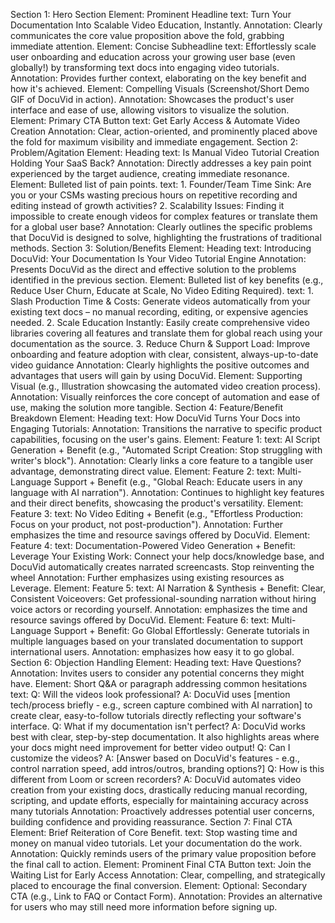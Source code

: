 Section 1: Hero Section
Element: Prominent Headline
text: Turn Your Documentation Into Scalable Video Education, Instantly.
Annotation: Clearly communicates the core value proposition above the fold, grabbing immediate attention.
Element: Concise Subheadline
text: Effortlessly scale user onboarding and education across your growing user base (even globally!) by transforming text docs into engaging video tutorials.
Annotation: Provides further context, elaborating on the key benefit and how it's achieved.
Element: Compelling Visuals (Screenshot/Short Demo GIF of DocuVid in action).
Annotation: Showcases the product's user interface and ease of use, allowing visitors to visualize the solution.
Element: Primary CTA Button
text:  Get Early Access & Automate Video Creation
Annotation: Clear, action-oriented, and prominently placed above the fold for maximum visibility and immediate engagement.
Section 2: Problem/Agitation
Element: Heading
text: Is Manual Video Tutorial Creation Holding Your SaaS Back?
Annotation: Directly addresses a key pain point experienced by the target audience, creating immediate resonance.
Element: Bulleted list of pain points.
text: 1. Founder/Team Time Sink: Are you or your CSMs wasting precious hours on repetitive recording and editing instead of growth activities? 2. Scalability Issues: Finding it impossible to create enough videos for complex features or translate them for a global user base?
Annotation: Clearly outlines the specific problems that DocuVid is designed to solve, highlighting the frustrations of traditional methods.
Section 3: Solution/Benefits
Element: Heading
text:  Introducing DocuVid: Your Documentation Is Your Video Tutorial Engine
Annotation: Presents DocuVid as the direct and effective solution to the problems identified in the previous section.
Element: Bulleted list of key benefits (e.g., Reduce User Churn, Educate at Scale, No Video Editing Required).
text: 1. Slash Production Time & Costs: Generate videos automatically from your existing text docs – no manual recording, editing, or expensive agencies needed. 2. Scale Education Instantly: Easily create comprehensive video libraries covering all features and translate them for global reach using your documentation as the source. 3. Reduce Churn & Support Load: Improve onboarding and feature adoption with clear, consistent, always-up-to-date video guidance
Annotation: Clearly highlights the positive outcomes and advantages that users will gain by using DocuVid.
Element: Supporting Visual (e.g., Illustration showcasing the automated video creation process).
Annotation: Visually reinforces the core concept of automation and ease of use, making the solution more tangible.
Section 4: Feature/Benefit Breakdown
Element: Heading
text: How DocuVid Turns Your Docs into Engaging Tutorials:
Annotation: Transitions the narrative to specific product capabilities, focusing on the user's gains.
Element: Feature 1:
text:  AI Script Generation + Benefit (e.g., "Automated Script Creation: Stop struggling with writer's block").
Annotation: Clearly links a core feature to a tangible user advantage, demonstrating direct value.
Element: Feature 2:
text: Multi-Language Support + Benefit (e.g., "Global Reach: Educate users in any language with AI narration").
Annotation: Continues to highlight key features and their direct benefits, showcasing the product's versatility.
Element: Feature 3:
text: No Video Editing + Benefit (e.g., "Effortless Production: Focus on your product, not post-production").
Annotation: Further emphasizes the time and resource savings offered by DocuVid.
Element: Feature 4:
text: Documentation-Powered Video Generation + Benefit: Leverage Your Existing Work: Connect your help docs/knowledge base, and DocuVid automatically creates narrated screencasts. Stop reinventing the wheel
Annotation: Further emphasizes using existing resources as Leverage.
Element: Feature 5:
text: AI Narration & Synthesis + Benefit: Clear, Consistent Voiceovers: Get professional-sounding narration without hiring voice actors or recording yourself.
Annotation: emphasizes the time and resource savings offered by DocuVid.
Element: Feature 6:
text: Multi-Language Support + Benefit: Go Global Effortlessly: Generate tutorials in multiple languages based on your translated documentation to support international users.
Annotation: emphasizes how easy it to go global.
Section 6: Objection Handling
Element: Heading
text: Have Questions?
Annotation: Invites users to consider any potential concerns they might have.
Element: Short Q&A or paragraph addressing common hesitations
text: Q: Will the videos look professional? A: DocuVid uses [mention tech/process briefly - e.g., screen capture combined with AI narration] to create clear, easy-to-follow tutorials directly reflecting your software's interface.
Q: What if my documentation isn't perfect? A: DocuVid works best with clear, step-by-step documentation. It also highlights areas where your docs might need improvement for better video output!
Q: Can I customize the videos? A: [Answer based on DocuVid's features - e.g., control narration speed, add intros/outros, branding options?]
Q: How is this different from Loom or screen recorders? A: DocuVid automates video creation from your existing docs, drastically reducing manual recording, scripting, and update efforts, especially for maintaining accuracy across many tutorials
Annotation: Proactively addresses potential user concerns, building confidence and providing reassurance.
Section 7: Final CTA
Element: Brief Reiteration of Core Benefit.
text: Stop wasting time and money on manual video tutorials. Let your documentation do the work.
Annotation: Quickly reminds users of the primary value proposition before the final call to action.
Element: Prominent Final CTA Button
text: Join the Waiting List for Early Access
Annotation: Clear, compelling, and strategically placed to encourage the final conversion.
Element: Optional: Secondary CTA (e.g., Link to FAQ or Contact Form).
Annotation: Provides an alternative for users who may still need more information before signing up.